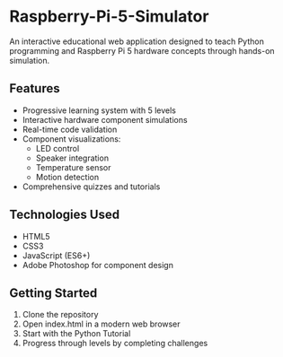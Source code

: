 # Raspberry-Pi-5-Simulator

An interactive educational web application designed to teach Python programming and Raspberry Pi 5 hardware concepts through hands-on simulation.

## Features

- Progressive learning system with 5 levels
- Interactive hardware component simulations
- Real-time code validation
- Component visualizations:
  - LED control
  - Speaker integration
  - Temperature sensor
  - Motion detection
- Comprehensive quizzes and tutorials

## Technologies Used

- HTML5
- CSS3
- JavaScript (ES6+)
- Adobe Photoshop for component design


## Getting Started

1. Clone the repository
2. Open index.html in a modern web browser
3. Start with the Python Tutorial
4. Progress through levels by completing challenges
